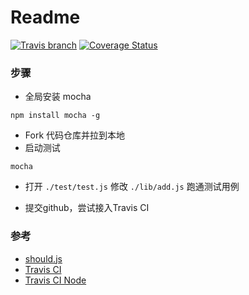 # Readme
[![Travis branch](https://img.shields.io/travis/rust-lang/rust/master.svg)](https://coveralls.io/github/xiaolong2013/exercise2?branch=master)
[![Coverage Status](https://coveralls.io/repos/github/xiaolong2013/exercise2/badge.svg?branch=master)](https://coveralls.io/github/xiaolong2013/exercise2?branch=master)


### 步骤

* 全局安装 mocha

```
npm install mocha -g
```

* Fork 代码仓库并拉到本地
* 启动测试

```
mocha
```

* 打开 `./test/test.js` 修改 `./lib/add.js` 跑通测试用例 

* 提交github，尝试接入Travis CI

### 参考

* [should.js](https://github.com/shouldjs/should.js)
* [Travis CI](https://www.travis-ci.org/)
* [Travis CI Node](https://docs.travis-ci.com/user/languages/javascript-with-nodejs/)


